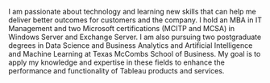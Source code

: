 I am passionate about technology and learning new skills that can help me deliver better outcomes for customers and the company. I hold an MBA in IT Management and two Microsoft certifications (MCITP and MCSA) in Windows Server and Exchange Server. I am also pursuing two postgraduate degrees in Data Science and Business Analytics and Artificial Intelligence and Machine Learning at Texas McCombs School of Business. My goal is to apply my knowledge and expertise in these fields to enhance the performance and functionality of Tableau products and services.
